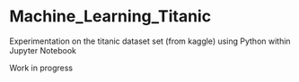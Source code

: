 # Machine_Learning_Titanic
Experimentation on the titanic dataset set (from kaggle) using Python within Jupyter Notebook

Work in progress
